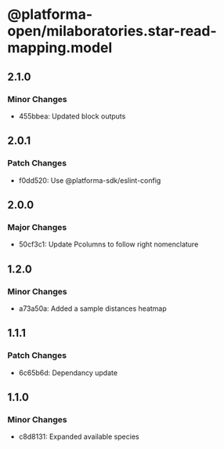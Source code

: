 # @platforma-open/milaboratories.star-read-mapping.model

## 2.1.0

### Minor Changes

- 455bbea: Updated block outputs

## 2.0.1

### Patch Changes

- f0dd520: Use @platforma-sdk/eslint-config

## 2.0.0

### Major Changes

- 50cf3c1: Update Pcolumns to follow right nomenclature

## 1.2.0

### Minor Changes

- a73a50a: Added a sample distances heatmap

## 1.1.1

### Patch Changes

- 6c65b6d: Dependancy update

## 1.1.0

### Minor Changes

- c8d8131: Expanded available species
